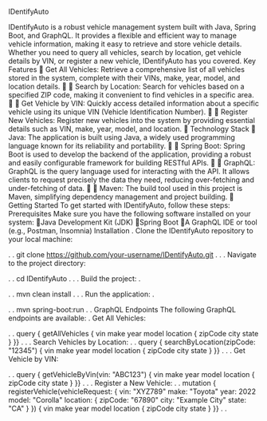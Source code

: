 

IDentifyAuto

IDentifyAuto is a robust vehicle management system built with Java, Spring Boot, and GraphQL. It provides a flexible and efficient way to manage vehicle information, making it easy to retrieve and store vehicle details. Whether you need to query all vehicles, search by location, get vehicle details by VIN, or register a new vehicle, IDentifyAuto has you covered.
Key Features

Get All Vehicles: Retrieve a comprehensive list of all vehicles stored in the system, complete with their VINs, make, year, model, and location details.


Search by Location: Search for vehicles based on a specified ZIP code, making it convenient to find vehicles in a specific area.


Get Vehicle by VIN: Quickly access detailed information about a specific vehicle using its unique VIN (Vehicle Identification Number).


Register New Vehicles: Register new vehicles into the system by providing essential details such as VIN, make, year, model, and location.

Technology Stack

Java: The application is built using Java, a widely used programming language known for its reliability and portability.


Spring Boot: Spring Boot is used to develop the backend of the application, providing a robust and easily configurable framework for building RESTful APIs.


GraphQL: GraphQL is the query language used for interacting with the API. It allows clients to request precisely the data they need, reducing over-fetching and under-fetching of data.


Maven: The build tool used in this project is Maven, simplifying dependency management and project building.

Getting Started
To get started with IDentifyAuto, follow these steps:
Prerequisites
Make sure you have the following software installed on your system:
Java Development Kit (JDK)
Spring Boot
A GraphQL IDE or tool (e.g., Postman, Insomnia)
Installation
.
Clone the IDentifyAuto repository to your local machine:

.
.
git clone https://github.com/your-username/IDentifyAuto.git
.
.
.
Navigate to the project directory:

.
.
cd IDentifyAuto
.
.
.
Build the project:
.

.
.
mvn clean install
.
.
.
Run the application:
.

.
.
mvn spring-boot:run
.
.
GraphQL Endpoints
The following GraphQL endpoints are available:
.
Get All Vehicles:

.
.
query {
  getAllVehicles {
    vin
    make
    year
    model
    location {
      zipCode
      city
      state
    }
  }}
.
.
.
Search Vehicles by Location:
.
.
query {
  searchByLocation(zipCode: "12345") {
    vin
    make
    year
    model
    location {
      zipCode
      city
      state
    }
  }}
.
.
.
Get Vehicle by VIN:

.
.
query {
  getVehicleByVin(vin: "ABC123") {
    vin
    make
    year
    model
    location {
      zipCode
      city
      state
    }
  }}
.
.
.
Register a New Vehicle:
.
.
mutation {
  registerVehicle(vehicleRequest: {
    vin: "XYZ789"
    make: "Toyota"
    year: 2022
    model: "Corolla"
    location: {
      zipCode: "67890"
      city: "Example City"
      state: "CA"
    }
  }) {
    vin
    make
    year
    model
    location {
      zipCode
      city
      state
    }
  }}
.
.


